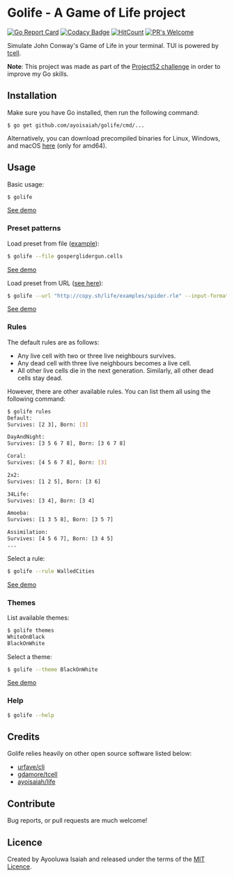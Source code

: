 # Golife - A Game of Life project

[![Go Report Card](https://goreportcard.com/badge/github.com/ayoisaiah/golife)](https://goreportcard.com/report/github.com/ayoisaiah/golife)
[![Codacy Badge](https://api.codacy.com/project/badge/Grade/7136493cf477467387381890cb25dc9e)](https://www.codacy.com/manual/ayoisaiah/golife?utm_source=github.com&amp;utm_medium=referral&amp;utm_content=ayoisaiah/golife&amp;utm_campaign=Badge_Grade)
[![HitCount](http://hits.dwyl.com/ayoisaiah/golife.svg)](http://hits.dwyl.com/ayoisaiah/golife)
[![PR's Welcome](https://img.shields.io/badge/PRs-welcome-brightgreen.svg?style=flat)](http://makeapullrequest.com)

Simulate John Conway's Game of Life in your terminal. TUI is powered by [tcell](https://github.com/gdamore/tcell).

**Note**: This project was made as part of the [Project52 challenge](https://github.com/ayoisaiah/project52) in order to improve my Go skills.

## Installation

Make sure you have Go installed, then run the following command:

```
$ go get github.com/ayoisaiah/golife/cmd/...
```

Alternatively, you can download precompiled binaries for Linux, Windows, and macOS [here](https://github.com/ayoisaiah/golife/releases) (only for amd64).

## Usage

Basic usage:

```bash
$ golife
```

[See demo](https://asciinema.org/a/vklDi5cbwJYaEwXbrO2NORpqD)

### Preset patterns

Load preset from file ([example](https://gist.github.com/ayoisaiah/dedd29b0f02e7147c4832253c896ac88)):

```bash
$ golife --file gosperglidergun.cells
```

[See demo](https://asciinema.org/a/sMM4BBpt3sgjHcjvwrz8SBysY)

Load preset from URL ([see here](http://copy.sh/life/examples/)):

```bash
$ golife --url "http://copy.sh/life/examples/spider.rle" --input-format rle
```

[See demo](https://asciinema.org/a/EuNYaZssuCt00kYsD2GyU1J6L)

### Rules

The default rules are as follows:

- Any live cell with two or three live neighbours survives.
- Any dead cell with three live neighbours becomes a live cell.
- All other live cells die in the next generation. Similarly, all other dead cells stay dead.

However, there are other available rules. You can list them all using the following command:

```bash
$ golife rules
Default:
Survives: [2 3], Born: [3]

DayAndNight:
Survives: [3 5 6 7 8], Born: [3 6 7 8]

Coral:
Survives: [4 5 6 7 8], Born: [3]

2x2:
Survives: [1 2 5], Born: [3 6]

34Life:
Survives: [3 4], Born: [3 4]

Amoeba:
Survives: [1 3 5 8], Born: [3 5 7]

Assimilation:
Survives: [4 5 6 7], Born: [3 4 5]
...
```

Select a rule:

```bash
$ golife --rule WalledCities
```

[See demo](https://asciinema.org/a/ymVBKV06HwzqNjKbqIK1daurI)

### Themes

List available themes:

```bash
$ golife themes
WhiteOnBlack
BlackOnWhite
```

Select a theme:

```bash
$ golife --theme BlackOnWhite
```

[See demo](https://asciinema.org/a/qSIdcaCUkxIi8EKyHcg8wnSBH)

### Help

```bash
$ golife --help
```

## Credits

Golife relies heavily on other open source software listed below:

- [urfave/cli](https://github.com/urfave/cli)
- [gdamore/tcell](https://github.com/gdamore/tcell)
- [ayoisaiah/life](https://github.com/ayoisaiah/life)

## Contribute

Bug reports, or pull requests are much welcome!

## Licence

Created by Ayooluwa Isaiah and released under the terms of the [MIT Licence](http://opensource.org/licenses/MIT).
